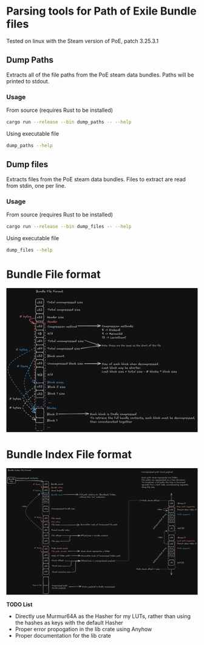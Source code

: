 # Parsing tools for Path of Exile Bundle files

Tested on linux with the Steam version of PoE, patch 3.25.3.1

## Dump Paths

Extracts all of the file paths from the PoE steam data bundles.
Paths will be printed to stdout.

### Usage

From source (requires Rust to be installed)

```bash
cargo run --release --bin dump_paths -- --help
```

Using executable file

```bash
dump_paths --help
```

## Dump files

Extracts files from the PoE steam data bundles.
Files to extract are read from stdin, one per line.

### Usage

From source (requires Rust to be installed)

```bash
cargo run --release --bin dump_files -- --help
```

Using executable file

```bash
dump_files --help
```

# Bundle File format

![bundle file format](./images/bundle_spec.png)

# Bundle Index File format

![bundle index file format](./images/bundle_index_spec.png)

**TODO List**

- Directly use Murmur64A as the Hasher for my LUTs, rather than using the hashes as keys with the default Hasher
- Proper error propogation in the lib crate using Anyhow
- Proper documentation for the lib crate
